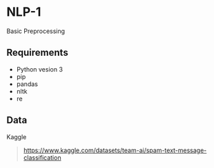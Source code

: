 # NLP-1
Basic Preprocessing


## Requirements
- Python vesion 3
- pip
- pandas
- nltk
- re

## Data
Kaggle
> https://www.kaggle.com/datasets/team-ai/spam-text-message-classification
